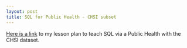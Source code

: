 ```yaml
---
layout: post
title: SQL for Public Health - CHSI subset
---
```


[Here is a link](https://fu9ar.github.io/sql-pub_health) to my lesson plan to teach SQL via a Public Health with the CHSI dataset. 
